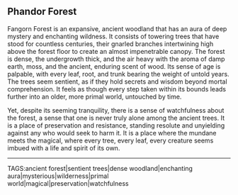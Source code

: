 ## Phandor Forest

Fangorn Forest is an expansive, ancient woodland that has an aura of deep mystery and enchanting wildness. It consists of towering trees that have stood for countless centuries, their gnarled branches intertwining high above the forest floor to create an almost impenetrable canopy. The forest is dense, the undergrowth thick, and the air heavy with the aroma of damp earth, moss, and the ancient, enduring scent of wood. Its sense of age is palpable, with every leaf, root, and trunk bearing the weight of untold years. The trees seem sentient, as if they hold secrets and wisdom beyond mortal comprehension. It feels as though every step taken within its bounds leads further into an older, more primal world, untouched by time.

Yet, despite its seeming tranquility, there is a sense of watchfulness about the forest, a sense that one is never truly alone among the ancient trees. It is a place of preservation and resistance, standing resolute and unyielding against any who would seek to harm it. It is a place where the mundane meets the magical, where every tree, every leaf, every creature seems imbued with a life and spirit of its own.

---

TAGS:ancient forest|sentient trees|dense woodland|enchanting aura|mysterious|wilderness|primal world|magical|preservation|watchfulness
